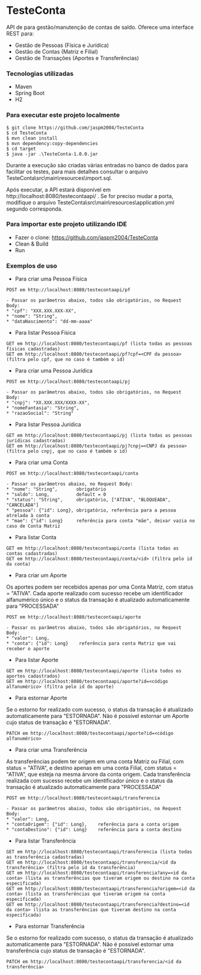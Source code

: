 # TesteConta

API de para gestão/manutenção de contas de saldo. Oferece uma interface REST para:

* Gestão de Pessoas (Física e Jurídica)
* Gestão de Contas (Matriz e Filial)
* Gestão de Transações (Aportes e Transferências)

### Tecnologias utilizadas

* Maven
* Spring Boot
* H2

### Para executar este projeto localmente
```
$ git clone https://github.com/jaspm2004/TesteConta
$ cd TesteConta
$ mvn clean install
$ mvn dependency:copy-dependencies
$ cd target
$ java -jar .\TesteConta-1.0.0.jar
```
Durante a execução são criadas várias entradas no banco de dados para facilitar os testes, para mais detalhes consultar o arquivo TesteConta\src\main\resources\import.sql.

Após executar, a API estará disponível em http://localhost:8080/testecontaapi/ . Se for preciso mudar a porta, modifique o arquivo TesteConta\src\main\resources\application.yml segundo corresponda.

### Para importar este projeto utilizando IDE

* Fazer o clone: https://github.com/jaspm2004/TesteConta
* Clean & Build
* Run

### Exemplos de uso
* Para criar uma Pessoa Física
```
POST em http://localhost:8080/testecontaapi/pf 

- Passar os parâmetros abaixo, todos são obrigatórios, no Request Body: 
* "cpf": "XXX.XXX.XXX-XX",
* "nome": "String", 
* "dataNascimento": "dd-mm-aaaa"
```
* Para listar Pessoa Física
```
GET em http://localhost:8080/testecontaapi/pf (lista todas as pessoas físicas cadastradas)
GET em http://localhost:8080/testecontaapi/pf?cpf=<CPF da pessoa> (filtra pelo cpf, que no caso é também o id)
```
* Para criar uma Pessoa Jurídica
```
POST em http://localhost:8080/testecontaapi/pj 

- Passar os parâmetros abaixo, todos são obrigatórios, no Request Body: 
* "cnpj": "XX.XXX.XXX/XXXX-XX",
* "nomeFantasia": "String", 
* "razaoSocial": "String"
```
* Para listar Pessoa Jurídica
```
GET em http://localhost:8080/testecontaapi/pj (lista todas as pessoas jurídicas cadastradas)
GET em http://localhost:8080/testecontaapi/pj?cnpj=<CNPJ da pessoa> (filtra pelo cnpj, que no caso é também o id)
```
* Para criar uma Conta
```
POST em http://localhost:8080/testecontaapi/conta

- Passar os parâmetros abaixo, no Request Body: 
* "nome": "String",       obrigatório
* "saldo": Long,          default = 0
* "status": "String",     obrigatório, ["ATIVA", "BLOQUEADA", "CANCELADA"]
* "pessoa": {"id": Long}, obrigatório, referência para a pessoa atrelada à conta
* "mae": {"id": Long}     referência para conta "mãe", deixar vazia no caso de Conta Matriz
```
* Para listar Conta
```
GET em http://localhost:8080/testecontaapi/conta (lista todas as contas cadastradas)
GET em http://localhost:8080/testecontaapi/conta/<id> (filtra pelo id da conta)
```
* Para criar um Aporte

Os aportes podem ser recebidos apenas por uma Conta Matriz, com status = "ATIVA". Cada aporte realizado com sucesso recebe um identificador alfanumérico único e o status da transação é atualizado automaticamente para "PROCESSADA"
```
POST em http://localhost:8080/testecontaapi/aporte

- Passar os parâmetros abaixo, todos são obrigatórios, no Request Body: 
* "valor": Long,
* "conta": {"id": Long}    referência para conta Matriz que vai receber o aporte
```
* Para listar Aporte
```
GET em http://localhost:8080/testecontaapi/aporte (lista todos os aportes cadastrados)
GET em http://localhost:8080/testecontaapi/aporte?id=<código alfanumérico> (filtra pelo id do aporte)
```
* Para estornar Aporte

Se o estorno for realizado com sucesso, o status da transação é atualizado automaticamente para "ESTORNADA". Não é possível estornar um Aporte cujo status de transação é "ESTORNADA".
```
PATCH em http://localhost:8080/testecontaapi/aporte?id=<código alfanumérico>
```
* Para criar uma Transferência

As transferências podem ter origem em uma conta Matriz ou Filial, com status = "ATIVA", e destino apenas em uma conta Filial, com status = "ATIVA", que esteja na mesma árvore da conta origem. Cada transferência realizada com sucesso recebe um identificador único e o status da transação é atualizado automaticamente para "PROCESSADA"
```
POST em http://localhost:8080/testecontaapi/transferencia

- Passar os parâmetros abaixo, todos são obrigatórios, no Request Body: 
* "valor": Long,
* "contaOrigem": {"id": Long},    referência para a conta origem
* "contaDestino": {"id": Long}    referência para a conta destino
```
* Para listar Transferência
```
GET em http://localhost:8080/testecontaapi/transferencia (lista todas as transferência cadastradas)
GET em http://localhost:8080/testecontaapi/transferencia/<id da transferência> (filtra pelo id da transferência)
GET em http://localhost:8080/testecontaapi/transferencia?any=<id da conta> (lista as transferências que tiveram origem ou destino na conta especificada)
GET em http://localhost:8080/testecontaapi/transferencia?origem=<id da conta> (lista as transferências que tiveram origem na conta especificada)
GET em http://localhost:8080/testecontaapi/transferencia?destino=<id da conta> (lista as transferências que tiveram destino na conta especificada)
```
* Para estornar Transferência

Se o estorno for realizado com sucesso, o status da transação é atualizado automaticamente para "ESTORNADA". Não é possível estornar uma transferência cujo status de transação é "ESTORNADA".
```
PATCH em http://localhost:8080/testecontaapi/transferencia/<id da transferência>
```

